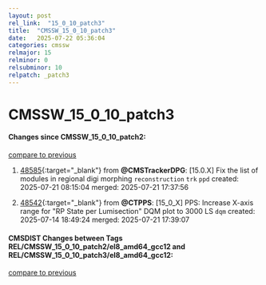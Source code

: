 ```yaml
---
layout: post
rel_link:  "15_0_10_patch3"
title:  "CMSSW_15_0_10_patch3"
date:   2025-07-22 05:36:04
categories: cmssw
relmajor: 15
relminor: 0
relsubminor: 10
relpatch: _patch3
---
```


# CMSSW_15_0_10_patch3
#### Changes since CMSSW_15_0_10_patch2:
[compare to previous](https://github.com/cms-sw/cmssw/compare/CMSSW_15_0_10_patch2...CMSSW_15_0_10_patch3)



1. [48585](http://github.com/cms-sw/cmssw/pull/48585){:target="_blank"}  from **@CMSTrackerDPG**: [15.0.X]  Fix the list of modules in regional digi morphing `reconstruction` `trk` `ppd` created: 2025-07-21 08:15:04 merged: 2025-07-21 17:37:56

2. [48542](http://github.com/cms-sw/cmssw/pull/48542){:target="_blank"}  from **@CTPPS**: [15_0_X] PPS: Increase X-axis range for "RP State per Lumisection" DQM plot to 3000 LS `dqm` created: 2025-07-14 18:49:24 merged: 2025-07-21 17:39:07

#### CMSDIST Changes between Tags REL/CMSSW_15_0_10_patch2/el8_amd64_gcc12 and REL/CMSSW_15_0_10_patch3/el8_amd64_gcc12:
[compare to previous](https://github.com/cms-sw/cmsdist/compare/REL/CMSSW_15_0_10_patch2/el8_amd64_gcc12...REL/CMSSW_15_0_10_patch3/el8_amd64_gcc12)


